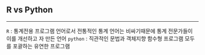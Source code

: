 ## R vs Python
---
`R` : 통계전용 프로그램 언어로서 전통적인 통계 언어는 비싸기때문에 통계 전문가들이 이를 개선하고 자 만든 언어
`python` :  직관적인 문법과 객체지향 함수형 프로그램 모두를 포괄하는 유연한 프로그램


